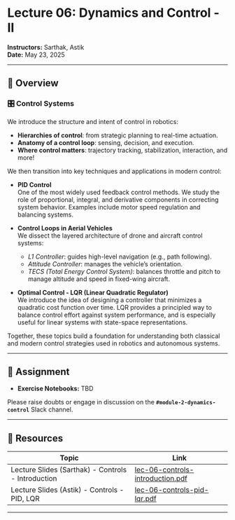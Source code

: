 # Lecture 06: Dynamics and Control - II

**Instructors:** Sarthak, Astik  
**Date:** May 23, 2025

---

## 📖 Overview

### 🎛️ Control Systems

We introduce the structure and intent of control in robotics:

- **Hierarchies of control**: from strategic planning to real-time actuation.
- **Anatomy of a control loop**: sensing, decision, and execution.
- **Where control matters**: trajectory tracking, stabilization, interaction, and more!

We then transition into key techniques and applications in modern control:

- **PID Control**  
  One of the most widely used feedback control methods. We study the role of proportional, integral, and derivative components in correcting system behavior. Examples include motor speed regulation and balancing systems.

- **Control Loops in Aerial Vehicles**  
  We dissect the layered architecture of drone and aircraft control systems:
  - *L1 Controller*: guides high-level navigation (e.g., path following).
  - *Attitude Controller*: manages the vehicle’s orientation.
  - *TECS (Total Energy Control System)*: balances throttle and pitch to manage altitude and speed in fixed-wing aircraft.

- **Optimal Control - LQR (Linear Quadratic Regulator)**  
  We introduce the idea of designing a controller that minimizes a quadratic cost function over time. LQR provides a principled way to balance control effort against system performance, and is especially useful for linear systems with state-space representations.

Together, these topics build a foundation for understanding both classical and modern control strategies used in robotics and autonomous systems.

---

## 📄 Assignment

- **Exercise Notebooks:** TBD

Please raise doubts or engage in discussion on the **`#module-2-dynamics-control`** Slack channel.

---

## 🔗 Resources

| Topic                             | Link                                                                                   |
|----------------------------------|----------------------------------------------------------------------------------------|
| Lecture Slides (Sarthak) - Controls - Introduction         | [lec-06-controls-introduction.pdf](./lec-06-controls-introduction.pdf)                    |
| Lecture Slides (Astik) - Controls - PID, LQR        | [lec-06-controls-pid-lqr.pdf](./lec-06-controls-pid-lqr.pdf)                  |
---